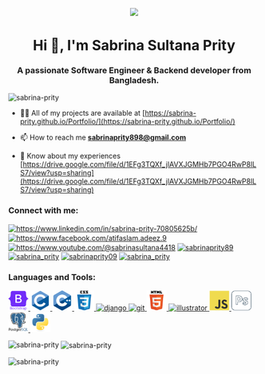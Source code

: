<p align="center">
   <img src="https://user-images.githubusercontent.com/124692695/224404770-c56e7d9a-2065-4244-844b-94d269a2a970.gif" width="800">
</p>

<h1 align="center">Hi 👋, I'm Sabrina Sultana Prity</h1>
<h3 align="center">A passionate Software Engineer & Backend developer from Bangladesh.</h3>


<p align="left"> <img src="https://komarev.com/ghpvc/?username=sabrina-prity&label=Profile%20views&color=0e75b6&style=flat" alt="sabrina-prity" /> </p>

- 👨‍💻 All of my projects are available at [https://sabrina-prity.github.io/Portfolio/](https://sabrina-prity.github.io/Portfolio/)

- 📫 How to reach me **sabrinaprity898@gmail.com**

- 📄 Know about my experiences [https://drive.google.com/file/d/1EFg3TQXf_jlAVXJGMHb7PGO4RwP8lLS7/view?usp=sharing](https://drive.google.com/file/d/1EFg3TQXf_jlAVXJGMHb7PGO4RwP8lLS7/view?usp=sharing)

<h3 align="left">Connect with me:</h3>
<p align="left">
<a href="https://linkedin.com/in/https://www.linkedin.com/in/sabrina-prity-70805625b/" target="blank"><img align="center" src="https://raw.githubusercontent.com/rahuldkjain/github-profile-readme-generator/master/src/images/icons/Social/linked-in-alt.svg" alt="https://www.linkedin.com/in/sabrina-prity-70805625b/" height="30" width="40" /></a>
<a href="https://fb.com/https://www.facebook.com/atifaslam.adeez.9" target="blank"><img align="center" src="https://raw.githubusercontent.com/rahuldkjain/github-profile-readme-generator/master/src/images/icons/Social/facebook.svg" alt="https://www.facebook.com/atifaslam.adeez.9" height="30" width="40" /></a>
<a href="https://www.youtube.com/c/https://www.youtube.com/@sabrinasultana4418" target="blank"><img align="center" src="https://raw.githubusercontent.com/rahuldkjain/github-profile-readme-generator/master/src/images/icons/Social/youtube.svg" alt="https://www.youtube.com/@sabrinasultana4418" height="30" width="40" /></a>
<a href="https://www.codechef.com/users/sabrinaprity89" target="blank"><img align="center" src="https://cdn.jsdelivr.net/npm/simple-icons@3.1.0/icons/codechef.svg" alt="sabrinaprity89" height="30" width="40" /></a>
<a href="https://codeforces.com/profile/sabrina_prity" target="blank"><img align="center" src="https://raw.githubusercontent.com/rahuldkjain/github-profile-readme-generator/master/src/images/icons/Social/codeforces.svg" alt="sabrina_prity" height="30" width="40" /></a>
<a href="https://www.leetcode.com/sabrinaprity09" target="blank"><img align="center" src="https://raw.githubusercontent.com/rahuldkjain/github-profile-readme-generator/master/src/images/icons/Social/leet-code.svg" alt="sabrinaprity09" height="30" width="40" /></a>
<a href="https://discord.gg/sabrina_prity" target="blank"><img align="center" src="https://raw.githubusercontent.com/rahuldkjain/github-profile-readme-generator/master/src/images/icons/Social/discord.svg" alt="sabrina_prity" height="30" width="40" /></a>
</p>

<h3 align="left">Languages and Tools:</h3>
<p align="left"> <a href="https://getbootstrap.com" target="_blank" rel="noreferrer"> <img src="https://raw.githubusercontent.com/devicons/devicon/master/icons/bootstrap/bootstrap-plain-wordmark.svg" alt="bootstrap" width="40" height="40"/> </a> <a href="https://www.cprogramming.com/" target="_blank" rel="noreferrer"> <img src="https://raw.githubusercontent.com/devicons/devicon/master/icons/c/c-original.svg" alt="c" width="40" height="40"/> </a> <a href="https://www.w3schools.com/cpp/" target="_blank" rel="noreferrer"> <img src="https://raw.githubusercontent.com/devicons/devicon/master/icons/cplusplus/cplusplus-original.svg" alt="cplusplus" width="40" height="40"/> </a> <a href="https://www.w3schools.com/css/" target="_blank" rel="noreferrer"> <img src="https://raw.githubusercontent.com/devicons/devicon/master/icons/css3/css3-original-wordmark.svg" alt="css3" width="40" height="40"/> </a> <a href="https://www.djangoproject.com/" target="_blank" rel="noreferrer"> <img src="https://cdn.worldvectorlogo.com/logos/django.svg" alt="django" width="40" height="40"/> </a> <a href="https://git-scm.com/" target="_blank" rel="noreferrer"> <img src="https://www.vectorlogo.zone/logos/git-scm/git-scm-icon.svg" alt="git" width="40" height="40"/> </a> <a href="https://www.w3.org/html/" target="_blank" rel="noreferrer"> <img src="https://raw.githubusercontent.com/devicons/devicon/master/icons/html5/html5-original-wordmark.svg" alt="html5" width="40" height="40"/> </a> <a href="https://www.adobe.com/in/products/illustrator.html" target="_blank" rel="noreferrer"> <img src="https://www.vectorlogo.zone/logos/adobe_illustrator/adobe_illustrator-icon.svg" alt="illustrator" width="40" height="40"/> </a> <a href="https://developer.mozilla.org/en-US/docs/Web/JavaScript" target="_blank" rel="noreferrer"> <img src="https://raw.githubusercontent.com/devicons/devicon/master/icons/javascript/javascript-original.svg" alt="javascript" width="40" height="40"/> </a> <a href="https://www.photoshop.com/en" target="_blank" rel="noreferrer"> <img src="https://raw.githubusercontent.com/devicons/devicon/master/icons/photoshop/photoshop-line.svg" alt="photoshop" width="40" height="40"/> </a> <a href="https://www.postgresql.org" target="_blank" rel="noreferrer"> <img src="https://raw.githubusercontent.com/devicons/devicon/master/icons/postgresql/postgresql-original-wordmark.svg" alt="postgresql" width="40" height="40"/> </a> <a href="https://www.python.org" target="_blank" rel="noreferrer"> <img src="https://raw.githubusercontent.com/devicons/devicon/master/icons/python/python-original.svg" alt="python" width="40" height="40"/> </a> </p>

<p><img align="left" src="https://github-readme-stats.vercel.app/api/top-langs?username=sabrina-prity&show_icons=true&locale=en&layout=compact" alt="sabrina-prity" /></p>

<p>&nbsp;<img align="center" src="https://github-readme-stats.vercel.app/api?username=sabrina-prity&show_icons=true&locale=en" alt="sabrina-prity" /></p>

<p><img align="center" src="https://github-readme-streak-stats.herokuapp.com/?user=sabrina-prity&" alt="sabrina-prity" /></p>
